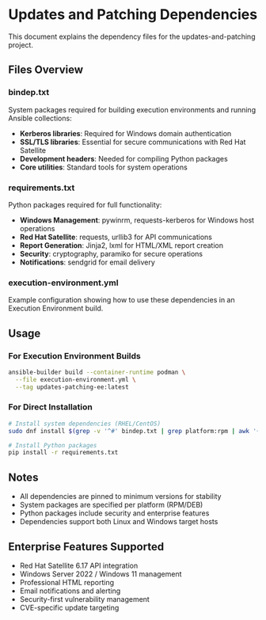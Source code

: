 # Updates and Patching Dependencies

This document explains the dependency files for the updates-and-patching project.

## Files Overview

### bindep.txt
System packages required for building execution environments and running Ansible collections:

- **Kerberos libraries**: Required for Windows domain authentication
- **SSL/TLS libraries**: Essential for secure communications with Red Hat Satellite
- **Development headers**: Needed for compiling Python packages
- **Core utilities**: Standard tools for system operations

### requirements.txt
Python packages required for full functionality:

- **Windows Management**: pywinrm, requests-kerberos for Windows host operations
- **Red Hat Satellite**: requests, urllib3 for API communications
- **Report Generation**: Jinja2, lxml for HTML/XML report creation
- **Security**: cryptography, paramiko for secure operations
- **Notifications**: sendgrid for email delivery

### execution-environment.yml
Example configuration showing how to use these dependencies in an Execution Environment build.

## Usage

### For Execution Environment Builds
```bash
ansible-builder build --container-runtime podman \
  --file execution-environment.yml \
  --tag updates-patching-ee:latest
```

### For Direct Installation
```bash
# Install system dependencies (RHEL/CentOS)
sudo dnf install $(grep -v '^#' bindep.txt | grep platform:rpm | awk '{print $1}')

# Install Python packages
pip install -r requirements.txt
```

## Notes

- All dependencies are pinned to minimum versions for stability
- System packages are specified per platform (RPM/DEB) 
- Python packages include security and enterprise features
- Dependencies support both Linux and Windows target hosts

## Enterprise Features Supported

- Red Hat Satellite 6.17 API integration
- Windows Server 2022 / Windows 11 management
- Professional HTML reporting
- Email notifications and alerting
- Security-first vulnerability management
- CVE-specific update targeting
